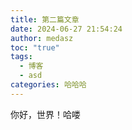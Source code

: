 ```yaml
---
title: 第二篇文章
date: 2024-06-27 21:54:24
author: medasz
toc: "true"
tags:
  - 博客
  - asd
categories: 哈哈哈
---
```

你好，世界！哈喽
